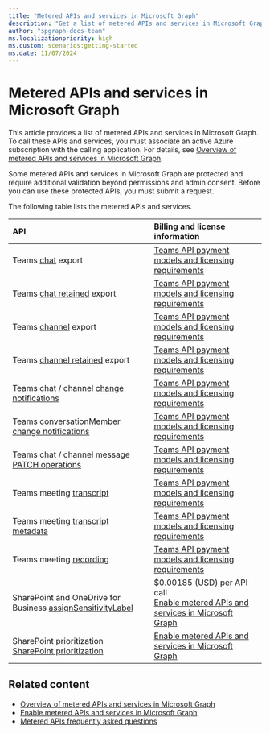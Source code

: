 ```yaml
---
title: "Metered APIs and services in Microsoft Graph"
description: "Get a list of metered APIs and services in Microsoft Graph."
author: "spgraph-docs-team"
ms.localizationpriority: high
ms.custom: scenarios:getting-started
ms.date: 11/07/2024
---
```


# Metered APIs and services in Microsoft Graph

This article provides a list of metered APIs and services in Microsoft Graph. To call these APIs and services, you must associate an active Azure subscription with the calling application. For details, see [Overview of metered APIs and services in Microsoft Graph](metered-api-overview.md).

Some metered APIs and services in Microsoft Graph are protected and require additional validation beyond permissions and admin consent. Before you can use these protected APIs, you must submit a request.

The following table lists the metered APIs and services.

| API | Billing and license information |
|:--------------------------|:--------------------------|
| Teams [chat](/graph/api/chats-getallmessages) export | [Teams API payment models and licensing requirements](teams-licenses.md) |
| Teams [chat retained](/graph/api/chat-getallretainedmessages) export | [Teams API payment models and licensing requirements](teams-licenses.md) |
| Teams [channel](/graph/api/channel-getallmessages) export | [Teams API payment models and licensing requirements](teams-licenses.md) |
| Teams [channel retained](/graph/api/channel-getallretainedmessages) export | [Teams API payment models and licensing requirements](teams-licenses.md) |
| Teams chat / channel [change notifications](/graph/api/subscription-post-subscriptions) | [Teams API payment models and licensing requirements](/graph/teams-licenses) |
| Teams conversationMember [change notifications](/graph/api/subscription-post-subscriptions) | [Teams API payment models and licensing requirements](/graph/teams-licenses) |
| Teams chat / channel message [PATCH operations](/graph/api/chatmessage-update) | [Teams API payment models and licensing requirements](teams-licenses.md) |
| Teams meeting [transcript](/graph/api/calltranscript-get#example-2-get-a-calltranscript-content) | [Teams API payment models and licensing requirements](teams-licenses.md) |
| Teams meeting [transcript metadata](/graph/api/calltranscript-get#example-4-get-a-calltranscript-metadatacontent) | [Teams API payment models and licensing requirements](teams-licenses.md) |
| Teams meeting [recording](/graph/api/callrecording-get#example-2-get-callrecording-content) | [Teams API payment models and licensing requirements](teams-licenses.md) |
| SharePoint and OneDrive for Business [assignSensitivityLabel](/graph/api/driveitem-assignsensitivitylabel) | $0.00185 (USD) per API call<br/>[Enable metered APIs and services in Microsoft Graph](/graph/metered-api-setup) |
| SharePoint prioritization [SharePoint prioritization](/SharePoint/SharePointOnline/SharePoint-Prioritization) | [Enable metered APIs and services in Microsoft Graph](/graph/metered-api-setup) |

## Related content

- [Overview of metered APIs and services in Microsoft Graph](/graph/metered-api-overview)
- [Enable metered APIs and services in Microsoft Graph](/graph/metered-api-setup)
- [Metered APIs frequently asked questions](/graph/metered-api-faq)
